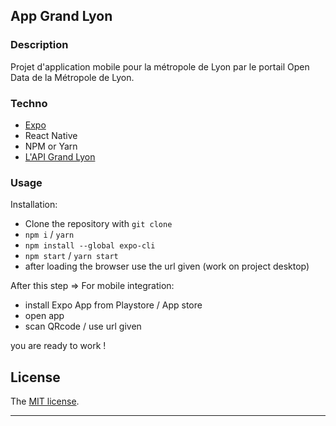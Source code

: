 
## App Grand Lyon

### Description

Projet d'application mobile pour la métropole de Lyon par le portail Open Data de la Métropole de Lyon.

### Techno

- [Expo](https://docs.expo.io/)
- React Native
- NPM or Yarn
- [L'API Grand Lyon](https://data.grandlyon.com/jeux-de-donnees/points-interet-touristiques-metropole-lyon/donnees)

### Usage

Installation:

- Clone the repository with `git clone`
- `npm i` / `yarn`
- `npm install --global expo-cli`
- `npm start` / `yarn start`
- after loading the browser use the url given (work on project desktop)

After this step => For mobile integration:

- install Expo App from Playstore / App store
- open app
- scan QRcode / use url given

you are ready to work !

## License

The [MIT license](http://opensource.org/licenses/MIT).

---
